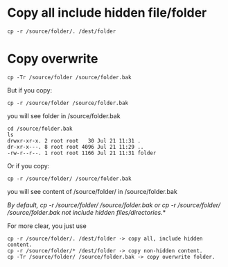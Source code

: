# Copy all include hidden file/folder
```
cp -r /source/folder/. /dest/folder
```

# Copy overwrite
```
cp -Tr /source/folder /source/folder.bak
```

But if you copy:
```
cp -r /source/folder /source/folder.bak
```
you will see folder in /source/folder.bak
```
cd /source/folder.bak
ls
drwxr-xr-x. 2 root root   30 Jul 21 11:31 .
dr-xr-x---. 8 root root 4096 Jul 21 11:29 ..
-rw-r--r--. 1 root root 1166 Jul 21 11:31 folder
```
Or if you copy:
```
cp -r /source/folder/ /source/folder.bak
```
you will see content of /source/folder/ in /source/folder.bak

**By default, cp -r /source/folder/ /source/folder.bak or cp -r /source/folder/* /source/folder.bak not include hidden files/directories.**

For more clear, you just use
```
cp -r /source/folder/. /dest/folder -> copy all, include hidden content.
cp -r /source/folder/* /dest/folder -> copy non-hidden content.
cp -Tr /source/folder/ /source/folder.bak -> copy overwrite folder.
```
